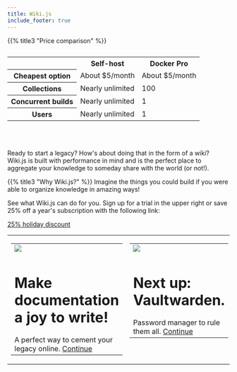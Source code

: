```yaml
---
title: Wiki.js
include_footer: true
---
```


{{% title3 "Price comparison" %}}
<table>
    <caption></caption>
    <tr>
        <td> </td>
        <th scope="col" class="heman">Self-host</th>
        <th scope="col" class="skeletor">Docker Pro</th>
    </tr>
    <tr>
        <th scope="row">Cheapest option</th>
        <td>About $5/month</td>
        <td>About $5/month</td>
    </tr>
    <tr>
        <th scope="row">Collections</th>
        <td>Nearly unlimited</td>
        <td>100</td>
    </tr>
    <tr>
        <th scope="row">Concurrent builds</th>
        <td>Nearly unlimited</td>
        <td>1</td>
    </tr>
    <tr>
        <th scope="row">Users</th>
        <td>Nearly unlimited</td>
        <td>1</td>
    </tr>
</table>

<br><br>


Ready to start a legacy?  How's about doing that in the form of a wiki?  Wiki.js is built with performance in mind and is the perfect place to aggregate your knowledge to someday share with the world (or not!).

{{% title3 "Why Wiki.js?" %}}
Imagine the things you could build if you were able to organize knowledge in amazing ways!

See what Wiki.js can do for you.  Sign up for a trial in the upper right or save 25% off a year's subscription with the following link:

 <a href="https://blog.workmates.live/workmates-holiday-season-discount">25% holiday discount</a> 

 
<table border="0" cellpadding="0" cellspacing="0" width="600" id="templateColumns">
    <tr>
        <td align="center" valign="top" width="50%" class="templateColumnContainer">
            <table border="0" cellpadding="10" cellspacing="0" width="100%">
                <tr>
                    <td class="leftColumnContent">
                      <a href="https://js.wiki/">  
                        <img src="https://workmates.live/wp-content/uploads/2022/11/wiki.js-logo.png" class="columnImage" />
                    </td>
                </tr>
                <tr>
                    <td valign="top" class="leftColumnContent">
                        <h1>Make documentation a joy to write!</h1>
                        A perfect way to cement your legacy online. 
                                                 <a href="https://workdojos.com/vault">Continue</a> 
                    </td>
                </tr>
            </table>
        <td align="center" valign="top" width="50%" class="templateColumnContainer">
            <table border="0" cellpadding="10" cellspacing="0" width="100%">
                <tr>
                    <td class="rightColumnContent">
                      <a href="https://workdojos.com/vault">
                        <img src="https://workmates.live/wp-content/uploads/2022/11/bitwarden-logo.png" class="columnImage" />
                    </td>
                </tr>
                <tr>
                    <td valign="top" class="rightColumnContent">
                        <h1>Next up:  Vaultwarden.</h1>
                        Password manager to rule them all.
                                                         <a href="https://workdojos.com/vault">Continue</a> 
                    </td>
                </tr>
            </table>

</table>

